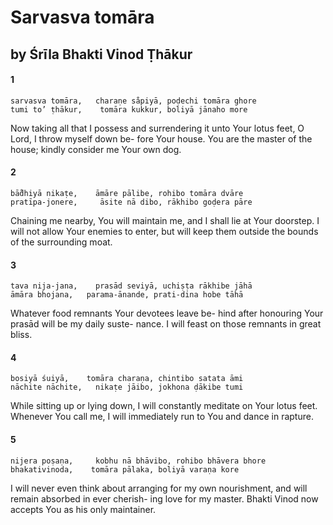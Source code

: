 # Sarvasva tomāra

## by Śrīla Bhakti Vinod Ṭhākur

#### 1

    sarvasva tomāra,   charaṇe sa̐piyā, poḍechi tomāra ghore
    tumi to’ ṭhākur,    tomāra kukkur, boliyā jānaho more

Now taking all that I possess and surrendering it unto Your lotus feet, O Lord, I throw myself down be- fore Your house. You are the master of the house; kindly consider me Your own dog.

#### 2

    bā̐dhiyā nikaṭe,    āmāre pālibe, rohibo tomāra dvāre
    pratīpa-jonere,     āsite nā dibo, rākhibo goḍera pāre

Chaining me nearby, You will maintain me, and I shall lie at Your doorstep. I will not allow Your enemies to enter, but will keep them outside the bounds of the surrounding moat.

#### 3

    tava nija-jana,    prasād seviyā, uchiṣṭa rākhibe jāhā
    āmāra bhojana,   parama-ānande, prati-dina hobe tāhā

Whatever food remnants Your devotees leave be- hind after honouring Your prasād will be my daily suste- nance. I will feast on those remnants in great bliss.

#### 4

    bosiyā śuiyā,    tomāra charaṇa, chintibo satata āmi
    nāchite nāchite,   nikaṭe jāibo, jokhona ḍākibe tumi

While sitting up or lying down, I will constantly meditate on Your lotus feet. Whenever You call me, I will immediately run to You and dance in rapture.

#### 5

    nijera poṣaṇa,     kobhu nā bhāvibo, rohibo bhāvera bhore
    bhakativinoda,    tomāra pālaka, boliyā varaṇa kore

I will never even think about arranging for my own nourishment, and will remain absorbed in ever cherish- ing love for my master. Bhakti Vinod now accepts You as his only maintainer.

